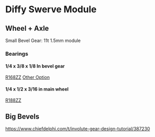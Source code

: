 # Diffy Swerve Module
## Wheel + Axle
Small Bevel Gear: 11t 1.5mm module
### Bearings
#### 1/4 x 3/8 x 1/8 In bevel gear
[R168ZZ](https://www.amazon.com/FOCMKEAS-R168ZZ-Industrial-Mechanical-Equipment/dp/B0BMW2P61D?crid=1QOKNB3LYQGUS&dib=eyJ2IjoiMSJ9.SCdWfhpJgqePDf5zCNei4rK0ALaeez13tj16kAHz2bxbnikZoeH_TJ2LXQunqDLUmfdAXoBXYhC1xhEAy3-8pk6hmaIAGdXSh5DpJaMLIBzd6yu3WSHf-U0dKSA-4BL4uY0WLYdpHXllSe0re3Ur8aQuLJ9yrsQBzUO0lp6zaYESuIkWhSJNts4ThddV6iYw2eR7VNo4XC1v9uzlXXx1OUgQAtK4jwgY5Z7PVJ-VYRs.WqDcN0VpDG2DIb_8cVOaT6xDYj8vfOyWNaFrzspALqQ&dib_tag=se&keywords=1%2F4%2Bthin%2Bwall%2Bbearing&qid=1744387518&sprefix=1%2F4%2Bthin%2Bwall%2Bbearing%2Caps%2C197&sr=8-15&th=1)
[Other Option](https://www.amazon.com/uxcell-4-inchx3-8-inchx1-Shielded-Bearings/dp/B0828JXX4N?crid=WS9WFH8E1OZN&dib=eyJ2IjoiMSJ9.wbdKO7r497u8pHHJq4Xd9V9eaCz4JYoHSqdP9EtrwfU3YBLQQ5Q_FgRUI7pHpDvnOfRZ9z_gVmb0gtiphBxNBD6Lcec1O4bFJoqGmgwZdeZRW327xT8Xi2Ls3_4CWpwT11XtssogZoIKssU73Gcc7CcK8JWXqf2BzzzVefMSCLH415kxtUHDHXe7iSpFkrpFSFVhCKh_-xQ9z_xlFZ-d7Lo24CLliHsXYTeDMhl72y8.VfrsIWfaO4rtKyKL3VOCJ1Jn7kdSjw2fLEU_dObIk6s&dib_tag=se&keywords=R168ZZ&qid=1744387605&sprefix=r168zz%2B%2Caps%2C136&sr=8-4&th=1)
#### 1/4 x 1/2 x 3/16 in main wheel
[R188ZZ](https://www.amazon.com/uxcell-R188ZZ-Groove-Bearings-Shielded/dp/B082PQ9FSY?crid=14I08HNAS13ON&dib=eyJ2IjoiMSJ9.M9ZiCsm-zqDJrhUO2sxU_BM4Gn_dlRV_aOKgXaGJAcC8jGxGnL6X7TQyxYIx12gBGeBTBRpRnIQVro4BRPyQtyVA1zxYBCXBYRcIl5hjxNY00VkVLHGjla_6FbetJHUwhOH37m1QBYl2fZBJ4mZqj1nNwM3-Mdf56WyM9Pa4BxGGnTXsNkupC1jIUzE2UlPsTATRTZ5nd0xCWK4T9o9UELVbv610prdW4OxX71W1PFM.UgOclZWPr_bkl1yyKONIM2PSk4VReQsGt97Wk4Bt1eA&dib_tag=se&keywords=1%2F4ID+1%2F2in+OD+in+bearing&qid=1744472203&sprefix=1%2F4id+1%2F2in+od+in+bearing%2Caps%2C81&sr=8-4)
## Big Bevels
https://www.chiefdelphi.com/t/involute-gear-design-tutorial/387230

